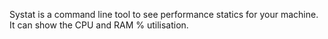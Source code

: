 Systat is a command line tool to see performance statics for your machine. It can show the CPU and RAM % utilisation. 
